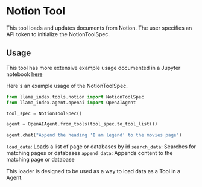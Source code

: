 # Notion Tool

This tool loads and updates documents from Notion. The user specifies an API token to initialize the NotionToolSpec.

## Usage

This tool has more extensive example usage documented in a Jupyter notebook [here](https://github.com/emptycrown/llama-hub/tree/main/llama_hub/tools/notebooks/notion.ipynb)

Here's an example usage of the NotionToolSpec.

```python
from llama_index.tools.notion import NotionToolSpec
from llama_index.agent.openai import OpenAIAgent

tool_spec = NotionToolSpec()

agent = OpenAIAgent.from_tools(tool_spec.to_tool_list())

agent.chat("Append the heading 'I am legend' to the movies page")
```

`load_data`: Loads a list of page or databases by id
`search_data`: Searches for matching pages or databases
`append_data`: Appends content to the matching page or database

This loader is designed to be used as a way to load data as a Tool in a Agent.
